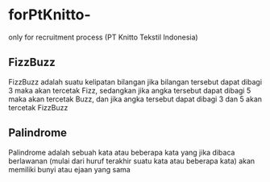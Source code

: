 # forPtKnitto-
only for recruitment process (PT Knitto Tekstil Indonesia)

## FizzBuzz
FizzBuzz adalah suatu kelipatan bilangan jika bilangan tersebut dapat dibagi 3 maka akan tercetak Fizz, sedangkan jika angka tersebut dapat dibagi 5 maka akan tercetak Buzz, dan jika angka tersebut dapat dibagi 3 dan 5 akan tercetak FizzBuzz

## Palindrome
Palindrome adalah sebuah kata atau beberapa kata yang jika dibaca berlawanan (mulai dari huruf terakhir suatu kata atau beberapa kata) akan memiliki bunyi atau ejaan yang sama
